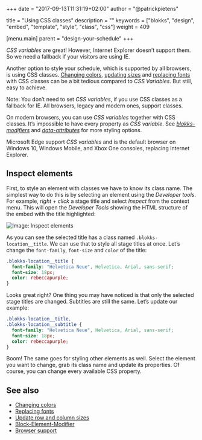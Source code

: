 +++
date            = "2017-09-13T11:31:19+02:00"
author          = "@patrickpietens"

title           = "Using CSS classes"
description     = ""
keywords        = ["blokks", "design", "embed", "template", "style", "class", "css"]
weight          = 409

[menu.main]
parent          = "design-your-schedule"
+++

*CSS variables* are great! However, Internet Explorer doesn’t support them. So we need a fallback if your visitors are using IE.

Another option to style your schedule, which is supported by all browsers, is using CSS classes. [Changing colors](http://design/colors), [updating sizes](http://design/sizes) and [replacing fonts](http://design/) with CSS classes can be a bit tedious compared to *CSS Variables*. But still, easy to achieve.

<span class='note'>Note: You don’t need to set *CSS variables*, if you use CSS classes as a fallback for IE. All browsers, legacy and modern ones, support classes.</span>

<span class='note'>On modern browsers, you can use *CSS variables* together with CSS classes. It’s impossible to have every property as *CSS variable*. See [*blokks-modifiers*](http://configure/blokks#modifiers) and [*data-attributes*](http://configure/blokks#data-atributes) for more styling options.</span>

<span class='note'>Microsoft Edge support *CSS variables* and is the default browser on Windows 10, Windows Mobile, and Xbox One consoles, replacing Internet Explorer.</span>

## Inspect elements
First, to style an element with classes we have to know its class name. The simplest way to do this is by selecting an element using the *Developer tools*. For example, *right + click* a stage title and select *Inspect* from the context menu. This will open the *Developer Tools* showing the HTML structure of the embed with the title highlighted:

![Image: Inspect elements](http://inspect.gif)

As you can see the selected title has a class named `.blokks-location__title`. We can use that to style all stage titles at once. Let’s change the `font-family`, `font-size` and `color` of the title:

```css
.blokks-location__title {
  font-family: "Helvetica Neue", Helvetica, Arial, sans-serif;
  font-size: 18px;
  color: rebeccapurple;
}
```

Looks great right? One thing you may have noticed is that only the selected stage titles are changed. Subtitles are still the same. Let’s update our example:

```css
.blokks-location__title,
.blokks-location__subtitle {
  font-family: "Helvetica Neue", Helvetica, Arial, sans-serif;
  font-size: 18px;
  color: rebeccapurple;
}
```

Boom! The same goes for styling other elements as well. Select the element you want to change, grab its class name and update its properties. Of course, you can change every available CSS property.

## See also
- [Changing colors](http://design/changing-colors)
- [Replacing fonts](http://design/replacing-fonts)
- [Update row and column sizes](http://design/sizes)
- [Block-Element-Modifier](http://configure/bem)
- [Browser support](http://browser-support/custom-properties)
